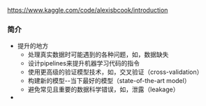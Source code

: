 https://www.kaggle.com/code/alexisbcook/introduction

### 简介
- 提升的地方
  - 处理真实数据时可能遇到的各种问题，如，数据缺失
  - 设计pipelines来提升机器学习代码的指令
  - 使用更高级的验证模型技术，如，交叉验证（cross-validation）
  - 构建新的模型--当下最好的模型（state-of-the-art model）
  - 避免常见且重要的数据科学错误，如，泄露（leakage）
- 